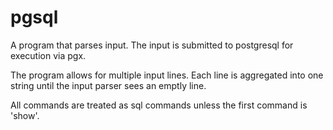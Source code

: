 # pgsql

A program that parses input. The input is submitted to postgresql for execution via pgx.

The program allows for multiple input lines. Each line is aggregated into one string until the input parser sees an emptly line.

All commands are treated as sql commands unless the first command is 'show'.


